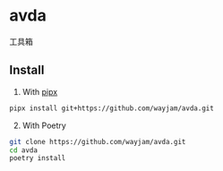 # avda

工具箱

## Install

1. With [pipx](https://pypa.github.io/pipx/)
```sh
pipx install git+https://github.com/wayjam/avda.git
```

2. With Poetry

```sh
git clone https://github.com/wayjam/avda.git
cd avda
poetry install
```
